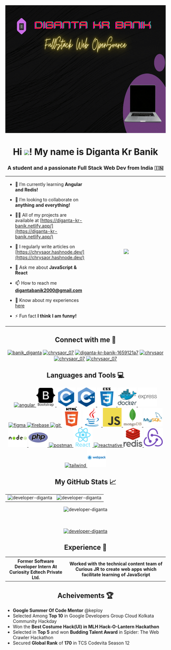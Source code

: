 <img src="https://github.com/developer-diganta/developer-diganta/blob/main/revolutionary%20multicomputer%20control.gif?raw=true" height="400px" width="100%"/>
<h1 align="center">Hi <img heigth="35px" width="35px" src="https://user-images.githubusercontent.com/18350557/176309783-0785949b-9127-417c-8b55-ab5a4333674e.gif"/>! My name is Diganta Kr Banik</h1>
<h3 align="center">A student and a passionate Full Stack Web Dev from India 🇮🇳</h3>

<table><tr><td valign="top" width="50%">

- 🌱 I’m currently learning **Angular and Redis!**

- 👯 I’m looking to collaborate on **anything and everything!**

- 👨‍💻 All of my projects are available at [https://diganta-kr-banik.netlify.app/](https://diganta-kr-banik.netlify.app/)

- 📝 I regularly write articles on [https://chrysaor.hashnode.dev/](https://chrysaor.hashnode.dev/)

- 💬 Ask me about **JavaScript & React**

- 📫 How to reach me **digantabanik2000@gmail.com**

- 📄 Know about my experiences [here](https://drive.google.com/file/d/1rjXdCH9-psOieGDsn0algZ0Nj_allLLy/view)

- ⚡ Fun fact **I think I am funny!**

</td><td valign="middle" width="50%">
<div align="center">
<img src="https://rishavanand.github.io/static/images/greetings.gif" align="center" style="width: 100%" />
</div>  
</td></tr></table>
<h2 align="center">Connect with me 🤝</h2>
<p align="center">
<a href="https://twitter.com/banik_diganta" target="blank"><img align="center" src="https://raw.githubusercontent.com/rahuldkjain/github-profile-readme-generator/master/src/images/icons/Social/twitter.svg" alt="banik_diganta" height="50" width="60" /></a>
<a href="https://github.com/developer-diganta/developer-diganta" target="blank"><img align="center" src="https://raw.githubusercontent.com/rahuldkjain/github-profile-readme-generator/master/src/images/icons/Social/github.svg" alt="chrysaor_07" height="50" width="60" /></a>
<a href="https://linkedin.com/in/diganta-kr-banik-1659121a7" target="blank"><img align="center" src="https://raw.githubusercontent.com/rahuldkjain/github-profile-readme-generator/master/src/images/icons/Social/linked-in-alt.svg" alt="diganta-kr-banik-1659121a7" height="50" width="60" /></a>
<a href="https://hashnode.com/chrysaor" target="blank"><img align="center" src="https://raw.githubusercontent.com/rahuldkjain/github-profile-readme-generator/master/src/images/icons/Social/hashnode.svg" alt="chrysaor" height="50" width="60" /></a>
<a href="https://www.leetcode.com/chrysaor_07" target="blank"><img align="center" src="https://raw.githubusercontent.com/rahuldkjain/github-profile-readme-generator/master/src/images/icons/Social/leet-code.svg" alt="chrysaor_07" height="50" width="60" /></a>
<a href="https://auth.geeksforgeeks.org/user/chrysaor_07" target="blank"><img align="center" src="https://raw.githubusercontent.com/rahuldkjain/github-profile-readme-generator/master/src/images/icons/Social/geeks-for-geeks.svg" alt="chrysaor_07" height="50" width="60" /></a>
</p>
<h2 align="center">Languages and Tools 💻</h2>
<p align="center"> <a href="https://angular.io" target="_blank" rel="noreferrer"> <img src="https://angular.io/assets/images/logos/angular/angular.svg" alt="angular" width="60" height="60"/> </a> <a href="https://getbootstrap.com" target="_blank" rel="noreferrer"> <img src="https://raw.githubusercontent.com/devicons/devicon/master/icons/bootstrap/bootstrap-plain-wordmark.svg" alt="bootstrap" width="60" height="60"/> </a> <a href="https://www.cprogramming.com/" target="_blank" rel="noreferrer"> <img src="https://raw.githubusercontent.com/devicons/devicon/master/icons/c/c-original.svg" alt="c" width="60" height="60"/> </a> <a href="https://www.w3schools.com/cpp/" target="_blank" rel="noreferrer"> <img src="https://raw.githubusercontent.com/devicons/devicon/master/icons/cplusplus/cplusplus-original.svg" alt="cplusplus" width="60" height="60"/> </a> <a href="https://www.w3schools.com/css/" target="_blank" rel="noreferrer"> <img src="https://raw.githubusercontent.com/devicons/devicon/master/icons/css3/css3-original-wordmark.svg" alt="css3" width="60" height="60"/> </a> <a href="https://www.docker.com/" target="_blank" rel="noreferrer"> <img src="https://raw.githubusercontent.com/devicons/devicon/master/icons/docker/docker-original-wordmark.svg" alt="docker" width="60" height="60"/> </a> <a href="https://expressjs.com" target="_blank" rel="noreferrer"> <img src="https://raw.githubusercontent.com/devicons/devicon/master/icons/express/express-original-wordmark.svg" alt="express" width="60" height="60"/> </a> <a href="https://www.figma.com/" target="_blank" rel="noreferrer"> <img src="https://www.vectorlogo.zone/logos/figma/figma-icon.svg" alt="figma" width="60" height="60"/> </a> <a href="https://firebase.google.com/" target="_blank" rel="noreferrer"> <img src="https://www.vectorlogo.zone/logos/firebase/firebase-icon.svg" alt="firebase" width="60" height="60"/> </a> <a href="https://git-scm.com/" target="_blank" rel="noreferrer"> <img src="https://www.vectorlogo.zone/logos/git-scm/git-scm-icon.svg" alt="git" width="60" height="60"/> </a> <a href="https://www.w3.org/html/" target="_blank" rel="noreferrer"> <img src="https://raw.githubusercontent.com/devicons/devicon/master/icons/html5/html5-original-wordmark.svg" alt="html5" width="60" height="60"/> </a> <a href="https://www.java.com" target="_blank" rel="noreferrer"> <img src="https://raw.githubusercontent.com/devicons/devicon/master/icons/java/java-original.svg" alt="java" width="60" height="60"/> </a> <a href="https://developer.mozilla.org/en-US/docs/Web/JavaScript" target="_blank" rel="noreferrer"> <img src="https://raw.githubusercontent.com/devicons/devicon/master/icons/javascript/javascript-original.svg" alt="javascript" width="60" height="60"/> </a> <a href="https://www.mongodb.com/" target="_blank" rel="noreferrer"> <img src="https://raw.githubusercontent.com/devicons/devicon/master/icons/mongodb/mongodb-original-wordmark.svg" alt="mongodb" width="60" height="60"/> </a> <a href="https://www.mysql.com/" target="_blank" rel="noreferrer"> <img src="https://raw.githubusercontent.com/devicons/devicon/master/icons/mysql/mysql-original-wordmark.svg" alt="mysql" width="60" height="60"/> </a> <a href="https://nodejs.org" target="_blank" rel="noreferrer"> <img src="https://raw.githubusercontent.com/devicons/devicon/master/icons/nodejs/nodejs-original-wordmark.svg" alt="nodejs" width="60" height="60"/> </a> <a href="https://www.php.net" target="_blank" rel="noreferrer"> <img src="https://raw.githubusercontent.com/devicons/devicon/master/icons/php/php-original.svg" alt="php" width="60" height="60"/> </a> <a href="https://postman.com" target="_blank" rel="noreferrer"> <img src="https://www.vectorlogo.zone/logos/getpostman/getpostman-icon.svg" alt="postman" width="60" height="60"/> </a> <a href="https://reactjs.org/" target="_blank" rel="noreferrer"> <img src="https://raw.githubusercontent.com/devicons/devicon/master/icons/react/react-original-wordmark.svg" alt="react" width="60" height="60"/> </a> <a href="https://reactnative.dev/" target="_blank" rel="noreferrer"> <img src="https://reactnative.dev/img/header_logo.svg" alt="reactnative" width="60" height="60"/> </a> <a href="https://redis.io" target="_blank" rel="noreferrer"> <img src="https://raw.githubusercontent.com/devicons/devicon/master/icons/redis/redis-original-wordmark.svg" alt="redis" width="60" height="60"/> </a> <a href="https://redux.js.org" target="_blank" rel="noreferrer"> <img src="https://raw.githubusercontent.com/devicons/devicon/master/icons/redux/redux-original.svg" alt="redux" width="60" height="60"/> </a> <a href="https://tailwindcss.com/" target="_blank" rel="noreferrer"> <img src="https://www.vectorlogo.zone/logos/tailwindcss/tailwindcss-icon.svg" alt="tailwind" width="60" height="60"/> </a> <a href="https://webpack.js.org" target="_blank" rel="noreferrer"> <img src="https://raw.githubusercontent.com/devicons/devicon/d00d0969292a6569d45b06d3f350f463a0107b0d/icons/webpack/webpack-original-wordmark.svg" alt="webpack" width="60" height="60"/> </a> </p>

<h2 align="center">My GitHub Stats 📈</h2>
<table align="center">
<tr><td align="center" valign="middle"><div><img src="https://github-readme-stats.vercel.app/api/top-langs?username=developer-diganta&show_icons=true&locale=en&layout=compact&theme=tokyonight" alt="developer-diganta" /></div></td>
<td align="center" valign="middle">
<div><img src="https://github-readme-stats.vercel.app/api?username=developer-diganta&show_icons=true&locale=en&theme=tokyonight" alt="developer-diganta" /></div></td>
</tr>
</table>
<div align="center" style="margin-bottom:20px"><img align="center" src="https://streak-stats.demolab.com/?user=developer-diganta&theme=tokyonight" alt="developer-diganta"/></div>
&nbsp
<p align="center"> <a href="https://github.com/ryo-ma/github-profile-trophy"><img src="https://github-profile-trophy.vercel.app/?username=developer-diganta&margin-w=6&theme=tokyonight" alt="developer-diganta" /></a> </p>


<h2 align="center">Experience 🚀</h2>
<table>
<tr>
<th width="38%">
Former Software Developer Intern At Curiosity Edtech Private Ltd.
</th>
<th>
Worked with the technical content team of Curious JR to create web apps which facilitate learning of JavaScript</th>
</tr>
</table>

<h2 align="center">Acheivements 🏆</h2>

- **Google Summer Of Code Mentor** @keploy
- Selected Among **Top 10** in Google Developers Group Cloud Kolkata Community Hackday
- Won the **Best Costume Hack(UI) in MLH Hack-O-Lantern Hackathon**
- Selected in **Top 5** and won **Budding Talent Award** in Spider: The Web Crawler Hackathon
- Secured **Global Rank** of **170** in TCS Codevita Season 12


<!-- <h2 align="center"> Random Dev Meme 😂</h2> -->
<!-- <div align="center"><img src="https://random-memer.herokuapp.com/" width="400px"/></div> -->
<!-- <h2 align="center">Here' Some Music 🎵</h2> -->
<!-- <div align="center"><img src="https://spotify-github-profile.vercel.app/api/view?uid=nn6j4bacgquifqz9pxvnmoqbz&cover_image=true&theme=default" /></div> -->
